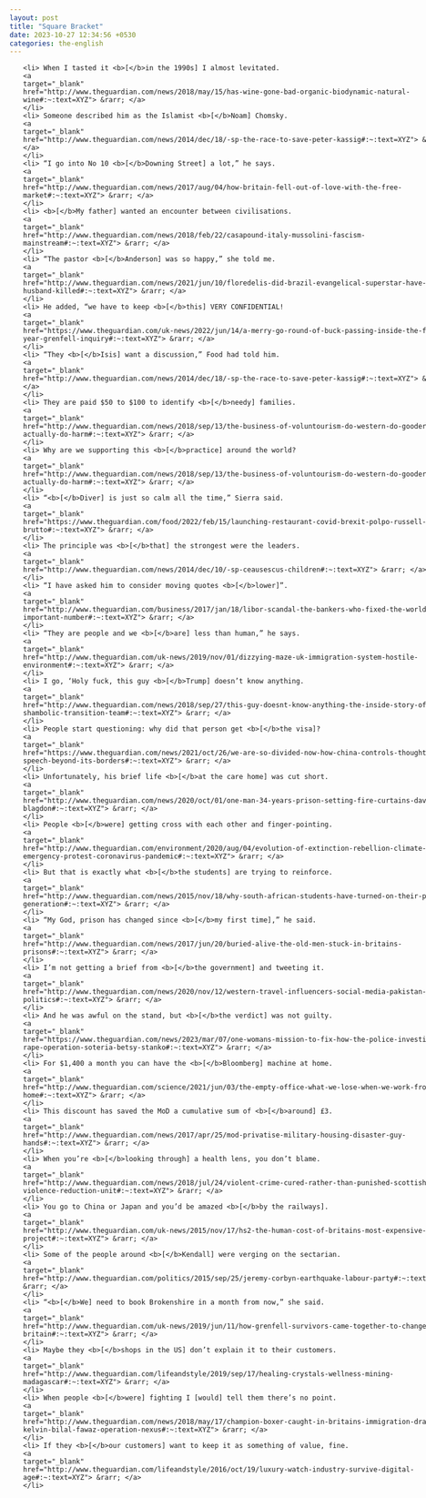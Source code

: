 ```yaml
---
layout: post
title: "Square Bracket"
date: 2023-10-27 12:34:56 +0530
categories: the-english
---
```

<style>
@media only screen and (min-width: 768px) {
    ol {
        width: 768px;
        margin: 0 auto;
    }
  }
ol li {
    font-size: 18px;
    line-height: 1.5;
    padding-bottom: 8px;
}
</style>
<ol>

    <li> When I tasted it <b>[</b>in the 1990s] I almost levitated.
    <a 
    target="_blank" 
    href="http://www.theguardian.com/news/2018/may/15/has-wine-gone-bad-organic-biodynamic-natural-wine#:~:text=XYZ"> &rarr; </a>
    </li>
    <li> Someone described him as the Islamist <b>[</b>Noam] Chomsky.
    <a 
    target="_blank" 
    href="http://www.theguardian.com/news/2014/dec/18/-sp-the-race-to-save-peter-kassig#:~:text=XYZ"> &rarr; </a>
    </li>
    <li> “I go into No 10 <b>[</b>Downing Street] a lot,” he says.
    <a 
    target="_blank" 
    href="http://www.theguardian.com/news/2017/aug/04/how-britain-fell-out-of-love-with-the-free-market#:~:text=XYZ"> &rarr; </a>
    </li>
    <li> <b>[</b>My father] wanted an encounter between civilisations.
    <a 
    target="_blank" 
    href="http://www.theguardian.com/news/2018/feb/22/casapound-italy-mussolini-fascism-mainstream#:~:text=XYZ"> &rarr; </a>
    </li>
    <li> “The pastor <b>[</b>Anderson] was so happy,” she told me.
    <a 
    target="_blank" 
    href="http://www.theguardian.com/news/2021/jun/10/floredelis-did-brazil-evangelical-superstar-have-her-husband-killed#:~:text=XYZ"> &rarr; </a>
    </li>
    <li> He added, “we have to keep <b>[</b>this] VERY CONFIDENTIAL!
    <a 
    target="_blank" 
    href="https://www.theguardian.com/uk-news/2022/jun/14/a-merry-go-round-of-buck-passing-inside-the-four-year-grenfell-inquiry#:~:text=XYZ"> &rarr; </a>
    </li>
    <li> “They <b>[</b>Isis] want a discussion,” Food had told him.
    <a 
    target="_blank" 
    href="http://www.theguardian.com/news/2014/dec/18/-sp-the-race-to-save-peter-kassig#:~:text=XYZ"> &rarr; </a>
    </li>
    <li> They are paid $50 to $100 to identify <b>[</b>needy] families.
    <a 
    target="_blank" 
    href="http://www.theguardian.com/news/2018/sep/13/the-business-of-voluntourism-do-western-do-gooders-actually-do-harm#:~:text=XYZ"> &rarr; </a>
    </li>
    <li> Why are we supporting this <b>[</b>practice] around the world?
    <a 
    target="_blank" 
    href="http://www.theguardian.com/news/2018/sep/13/the-business-of-voluntourism-do-western-do-gooders-actually-do-harm#:~:text=XYZ"> &rarr; </a>
    </li>
    <li> “<b>[</b>Diver] is just so calm all the time,” Sierra said.
    <a 
    target="_blank" 
    href="https://www.theguardian.com/food/2022/feb/15/launching-restaurant-covid-brexit-polpo-russell-norman-brutto#:~:text=XYZ"> &rarr; </a>
    </li>
    <li> The principle was <b>[</b>that] the strongest were the leaders.
    <a 
    target="_blank" 
    href="http://www.theguardian.com/news/2014/dec/10/-sp-ceausescus-children#:~:text=XYZ"> &rarr; </a>
    </li>
    <li> “I have asked him to consider moving quotes <b>[</b>lower]”.
    <a 
    target="_blank" 
    href="http://www.theguardian.com/business/2017/jan/18/libor-scandal-the-bankers-who-fixed-the-worlds-most-important-number#:~:text=XYZ"> &rarr; </a>
    </li>
    <li> “They are people and we <b>[</b>are] less than human,” he says.
    <a 
    target="_blank" 
    href="http://www.theguardian.com/uk-news/2019/nov/01/dizzying-maze-uk-immigration-system-hostile-environment#:~:text=XYZ"> &rarr; </a>
    </li>
    <li> I go, ‘Holy fuck, this guy <b>[</b>Trump] doesn’t know anything.
    <a 
    target="_blank" 
    href="http://www.theguardian.com/news/2018/sep/27/this-guy-doesnt-know-anything-the-inside-story-of-trumps-shambolic-transition-team#:~:text=XYZ"> &rarr; </a>
    </li>
    <li> People start questioning: why did that person get <b>[</b>the visa]?
    <a 
    target="_blank" 
    href="https://www.theguardian.com/news/2021/oct/26/we-are-so-divided-now-how-china-controls-thought-and-speech-beyond-its-borders#:~:text=XYZ"> &rarr; </a>
    </li>
    <li> Unfortunately, his brief life <b>[</b>at the care home] was cut short.
    <a 
    target="_blank" 
    href="http://www.theguardian.com/news/2020/oct/01/one-man-34-years-prison-setting-fire-curtains-david-blagdon#:~:text=XYZ"> &rarr; </a>
    </li>
    <li> People <b>[</b>were] getting cross with each other and finger-pointing.
    <a 
    target="_blank" 
    href="http://www.theguardian.com/environment/2020/aug/04/evolution-of-extinction-rebellion-climate-emergency-protest-coronavirus-pandemic#:~:text=XYZ"> &rarr; </a>
    </li>
    <li> But that is exactly what <b>[</b>the students] are trying to reinforce.
    <a 
    target="_blank" 
    href="http://www.theguardian.com/news/2015/nov/18/why-south-african-students-have-turned-on-their-parents-generation#:~:text=XYZ"> &rarr; </a>
    </li>
    <li> “My God, prison has changed since <b>[</b>my first time],” he said.
    <a 
    target="_blank" 
    href="http://www.theguardian.com/news/2017/jun/20/buried-alive-the-old-men-stuck-in-britains-prisons#:~:text=XYZ"> &rarr; </a>
    </li>
    <li> I’m not getting a brief from <b>[</b>the government] and tweeting it.
    <a 
    target="_blank" 
    href="http://www.theguardian.com/news/2020/nov/12/western-travel-influencers-social-media-pakistan-politics#:~:text=XYZ"> &rarr; </a>
    </li>
    <li> And he was awful on the stand, but <b>[</b>the verdict] was not guilty.
    <a 
    target="_blank" 
    href="https://www.theguardian.com/news/2023/mar/07/one-womans-mission-to-fix-how-the-police-investigate-rape-operation-soteria-betsy-stanko#:~:text=XYZ"> &rarr; </a>
    </li>
    <li> For $1,400 a month you can have the <b>[</b>Bloomberg] machine at home.
    <a 
    target="_blank" 
    href="http://www.theguardian.com/science/2021/jun/03/the-empty-office-what-we-lose-when-we-work-from-home#:~:text=XYZ"> &rarr; </a>
    </li>
    <li> This discount has saved the MoD a cumulative sum of <b>[</b>around] £3.
    <a 
    target="_blank" 
    href="http://www.theguardian.com/news/2017/apr/25/mod-privatise-military-housing-disaster-guy-hands#:~:text=XYZ"> &rarr; </a>
    </li>
    <li> When you’re <b>[</b>looking through] a health lens, you don’t blame.
    <a 
    target="_blank" 
    href="http://www.theguardian.com/news/2018/jul/24/violent-crime-cured-rather-than-punished-scottish-violence-reduction-unit#:~:text=XYZ"> &rarr; </a>
    </li>
    <li> You go to China or Japan and you’d be amazed <b>[</b>by the railways].
    <a 
    target="_blank" 
    href="http://www.theguardian.com/uk-news/2015/nov/17/hs2-the-human-cost-of-britains-most-expensive-rail-project#:~:text=XYZ"> &rarr; </a>
    </li>
    <li> Some of the people around <b>[</b>Kendall] were verging on the sectarian.
    <a 
    target="_blank" 
    href="http://www.theguardian.com/politics/2015/sep/25/jeremy-corbyn-earthquake-labour-party#:~:text=XYZ"> &rarr; </a>
    </li>
    <li> “<b>[</b>We] need to book Brokenshire in a month from now,” she said.
    <a 
    target="_blank" 
    href="http://www.theguardian.com/uk-news/2019/jun/11/how-grenfell-survivors-came-together-to-change-britain#:~:text=XYZ"> &rarr; </a>
    </li>
    <li> Maybe they <b>[</b>shops in the US] don’t explain it to their customers.
    <a 
    target="_blank" 
    href="http://www.theguardian.com/lifeandstyle/2019/sep/17/healing-crystals-wellness-mining-madagascar#:~:text=XYZ"> &rarr; </a>
    </li>
    <li> When people <b>[</b>were] fighting I [would] tell them there’s no point.
    <a 
    target="_blank" 
    href="http://www.theguardian.com/news/2018/may/17/champion-boxer-caught-in-britains-immigration-dragnet-kelvin-bilal-fawaz-operation-nexus#:~:text=XYZ"> &rarr; </a>
    </li>
    <li> If they <b>[</b>our customers] want to keep it as something of value, fine.
    <a 
    target="_blank" 
    href="http://www.theguardian.com/lifeandstyle/2016/oct/19/luxury-watch-industry-survive-digital-age#:~:text=XYZ"> &rarr; </a>
    </li>